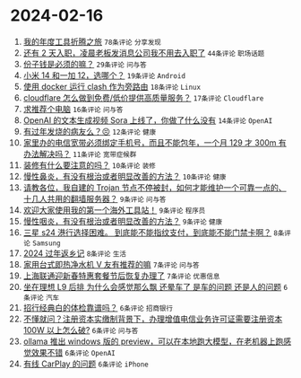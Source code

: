 # 2024-02-16

1. [我的年度工具折腾之旅](https://www.v2ex.com/t/1015804) `78条评论` `分享发现`
1. [还有 2 天入职，凌晨老板发消息公司我不用去入职了](https://www.v2ex.com/t/1015805) `44条评论` `职场话题`
1. [份子钱是必须的嘛？](https://www.v2ex.com/t/1015812) `29条评论` `问与答`
1. [小米 14 和一加 12，选哪个？](https://www.v2ex.com/t/1015854) `19条评论` `Android`
1. [使用 docker 运行 clash 作为旁路由](https://www.v2ex.com/t/1015815) `18条评论` `Linux`
1. [cloudflare 怎么做到免费/低价提供高质量服务？](https://www.v2ex.com/t/1015855) `17条评论` `Cloudflare`
1. [求推荐个电脑](https://www.v2ex.com/t/1015820) `16条评论` `问与答`
1. [OpenAI 的文本生成视频 Sora 上线了，你做了什么没有](https://www.v2ex.com/t/1015842) `14条评论` `OpenAI`
1. [有过年发烧的病友么？😣](https://www.v2ex.com/t/1015864) `12条评论` `健康`
1. [家里办的电信宽带必须绑定手机号，而且不能包年，一个月 129 才 300m 有办法解决吗？](https://www.v2ex.com/t/1015840) `11条评论` `宽带症候群`
1. [装修有什么要注意的吗？](https://www.v2ex.com/t/1015844) `10条评论` `装修`
1. [慢性鼻炎，有没有根治或者明显改善的方法？](https://www.v2ex.com/t/1015809) `10条评论` `健康`
1. [请教各位，我自建的 Trojan 节点不停被封，如何才能维护一个可靠一点的、十几人共用的翻墙服务器？](https://www.v2ex.com/t/1015861) `9条评论` `问与答`
1. [欢迎大家使用我的第一个海外工具站！](https://www.v2ex.com/t/1015810) `9条评论` `程序员`
1. [慢性咽炎，有没有根治或者明显改善的方法？](https://www.v2ex.com/t/1015803) `9条评论` `健康`
1. [三星 s24 港行选择困难。 到底能不能指纹支付，到底能不能门禁卡啊？](https://www.v2ex.com/t/1015862) `8条评论` `Samsung`
1. [2024 过年返乡记](https://www.v2ex.com/t/1015841) `8条评论` `生活`
1. [家用台式即热净水机 V 友有推荐的嘛](https://www.v2ex.com/t/1015833) `7条评论` `问与答`
1. [上海联通迎新春特惠套餐节后恢复办理了](https://www.v2ex.com/t/1015806) `7条评论` `优惠信息`
1. [坐在理想 L9 后排 为什么会感觉那么飘 还晕车了 是车的问题 还是人的问题](https://www.v2ex.com/t/1015831) `6条评论` `汽车`
1. [招行经典白的体检靠谱吗？](https://www.v2ex.com/t/1015830) `6条评论` `招商银行`
1. [不懂就问？注册资本实缴制背景下，办理增值电信业务许可证需要注册资本 100W 以上怎么破?](https://www.v2ex.com/t/1015819) `6条评论` `问与答`
1. [ollama 推出 windows 版的 preview，可以在本地跑大模型，在老机器上跑感觉效果不错](https://www.v2ex.com/t/1015811) `6条评论` `OpenAI`
1. [有线 CarPlay 的问题](https://www.v2ex.com/t/1015808) `6条评论` `iPhone`
